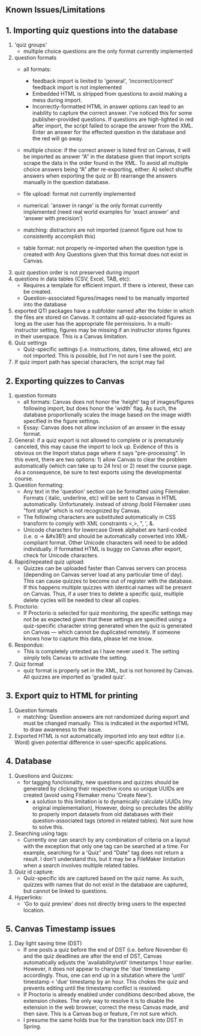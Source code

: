 ## Known Issues/Limitations

## 1. Importing quiz questions into the database
1. 'quiz groups'
	* multiple choice questions are the only format currently implemented
2. question formats
	* all formats:
		* feedback import is limited to 'general', 'incorrect/correct' feedback import is not implemented
		* Embedded HTML is stripped from questions to avoid making a mess during import.
		* Incorrectly-formatted HTML in answer options can lead to an inability to capture the correct answer. I've noticed this for some publisher-provided questions. If questions are high-lighted in red after import, the script failed to scrape the answer from the XML. Enter an answer for the effected question in the database and the red will go away.
	* multiple choice: if the correct answer is listed first on Canvas, it will be imported as answer “A” in the database given that import scripts scrape the data in the order found in the XML. To avoid all multiple choice answers being “A” after re-exporting, either: A) select shuffle answers when exporting the quiz or B) rearrange the answers manually in the question database.

	* file upload: format not currently implemented
	* numerical: 'answer in range' is the only format currently implemented (need real world examples for 'exact answer' and 'answer with precision')
	* matching: distractors are not imported (cannot figure out how to consistently accomplish this)
	* table format: not properly re-imported when the question type is created with Any Questions given that this format does not exist in Canvas.
3. quiz question order is not preserved during import
4. questions in data tables (CSV, Excel, TAB, etc):
	* Requires a template for efficient import. If there is interest, these can be created.
	* Question-associated figures/images need to be manually imported into the database
5. exported QTI packages have a subfolder named after the folder in which the files are stored on Canvas. It contains all quiz-associated figures as long as the user has the appropriate file permissions. In a multi-instructor setting, figures may be missing if an instructor stores figures in their userspace. This is a Canvas limitation.
6. Quiz settings
	* Quiz-specific settings (i.e. instructions, dates, time allowed, etc) are not imported. This is possible, but I'm not sure I see the point.
7. If quiz import path has special characters, the script may fail


## 2. Exporting quizzes to Canvas
1. question formats
	* all formats: Canvas does not honor the 'height' tag of images/figures following import, but does honor the 'width' flag. As such, the database proportionally scales the image based on the image width specified in the figure settings.
	* Essay: Canvas does not allow inclusion of an answer in the essay format.
2. General: if a quiz export is not allowed to complete or is prematurely canceled, this may cause the import to lock up. Evidence of this is obvious on the Import status page where it says "pre-processing". In this event, there are two options: 1) allow Canvas to clear the problem automatically (which can take up to 24 hrs) or 2) reset the course page. As a consequence, be sure to test exports using the developmental course.
3. Question formating:
	* Any text in the 'question' section can be formatted using Filemaker. Formats ( italic, underline, etc) will be sent to Canvas in HTML automatically. Unfortunately. instead of *strong* /bold Filemaker uses "font style" which is not recognized by Canvas.
	* The following characters are substituted automatically in CSS transform to comply with XML constraints <,>, ", ', &.
	* Unicode characters for lowercase Greek alphabet are hard-coded (i.e. &alpha; → &#x3B1) and should be automatically converted into XML-compliant format. Other Unicode characters will need to be added individually. If formatted HTML is buggy on Canvas after export, check for Unicode characters.
4. Rapid/repeated quiz upload:
	* Quizzes can be uploaded faster than Canvas servers can process (depending on Canvas server load at any particular time of day). This can cause quizzes to become out of register with the database. If this happens multiple quizzes with identical names will be present on Canvas. Thus, if a user tries to delete a specific quiz, multiple delete cycles will be needed to clear all copies.
5. Proctorio:
	* If Proctorio is selected for quiz monitoring, the specific settings may not be as expected given that these settings are specified using a quiz-specific character string generated when the quiz is generated on Canvas — which cannot be duplicated remotely. If someone knows how to capture this data, please let me know.
6. Respondus:
	* This is completely untested as I have never used it. The setting simply tells Canvas to activate the setting.
7. Quiz format
	* quiz format is properly set in the XML, but is not honored by Canvas. All quizzes are imported as 'graded quiz'.

## 3. Export quiz to HTML for printing
1. Question formats
	* matching: Question answers are not randomized during export and must be changed manually. This is indicated in the exported HTML to draw awareness to the issue.
2. Exported HTML is not automatically imported into any text editor (i.e. Word) given potential difference in user-specific applications.

## 4. Database
1. Questions and Quizzes:
	* for tagging functionality, new questions and quizzes should be generated by clicking their respective icons so unique UUIDs are created (avoid using Filemaker menu 'Create New').
		* a solution to this limitation is to dynamically calculate UUIDs (my original implementation), However, doing so precludes the ability to properly import datasets from old databases with their question-associated tags (stored in related tables). Not sure how to solve this.
2. Searching using tags:
	* Currently one can search by any combination of criteria on a layout with the exception that only one tag can be searched at a time. For example, searching for a 'Quiz" and "Date" tag does not return a result. I don't understand this, but it may be a FileMaker limitation when a search involves multiple related tables.
3. Quiz id capture:
	* Quiz-specific ids are captured based on the quiz name. As such, quizzes with names that do not exist in the database are captured, but cannot be linked to questions.
4. Hyperlinks:
	* 'Go to quiz preview' does not directly bring users to the expected location.
	
## 5. Canvas Timestamp issues
1. Day light saving time (DST)
	* If one posts a quiz before the end of DST (i.e. before November 6) and the quiz deadlines are after the end of DST, Canvas automatically adjusts the 'availability/until' timestamps 1 hour earlier. However, it does not appear to change the 'due' timestamp accordingly. Thus, one can end up in a situtation where the 'until' timestamp < 'due' timestamp by an hour. This chokes the quiz and prevents editing until the timestamp conflict is resolved. 
	* If Proctorio is already enabled under conditions described above, the extension chokes. The only way to resolve it is to disable the extension in the web browser, correct the mess Canvas made, and then save. This is a Canvas bug or feature, I'm not sure which. 
	* I presume the same holds true for the transition back into DST in Spring.

	
